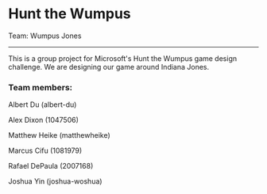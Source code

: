 # Hunt the Wumpus

Team: Wumpus Jones

---

This is a group project for Microsoft's Hunt the Wumpus game design challenge. 
We are designing our game around Indiana Jones.

### Team members: 

Albert Du (albert-du)

Alex Dixon (1047506)

Matthew Heike (matthewheike)

Marcus Cifu (1081979)

Rafael DePaula (2007168)

Joshua Yin (joshua-woshua)